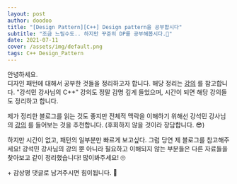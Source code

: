 ```yaml
---
layout: post
author: doodoo
title: "[Design Pattern][C++] Design pattern을 공부합시다"
subtitle: "조금 느릴수도.. 하지만 꾸준히 DP를 공부해봅시다.👣"
date: 2021-07-11
cover: /assets/img/default.png
tags: C++ Design_Pattern
---
```


안녕하세요. <br>
디자인 패턴에 대해서 공부한 것들을 정리하고자 합니다. 해당 정리는 [강의](https://www.ecourse.co.kr/course/design_pattern_in_cpp/) 를
참고합니다. "강석민 강사님의 C++" 강의도 정말 감명 깊게 들었으며, 시간이 되면
해당 강의들도 정리하고 합니다.

제가 정리한 블로그를 읽는 것도 좋지만 전체적 맥락을 이해하기 위해선 강석민
강사님의 [강의](https://www.ecourse.co.kr/) 를 들어보는 것을 추천합니다. (후회하지 않을 것이라 장담합니다. 😎)

하지만 시간이 없고, 패턴의 일부분만 빠르게 보고싶다. 그럼 당연 제 블로그를
참고해주세요! 강석민 강사님의 강의 뿐 아니라 필요하고 이해되지 않는 부분들은
다른 자료들을 찾아보고 같이 정리했습니다! 많이봐주세요! 🙄

\+ 감상평 댓글로 남겨주시면 힘이됩니다. 🙇
